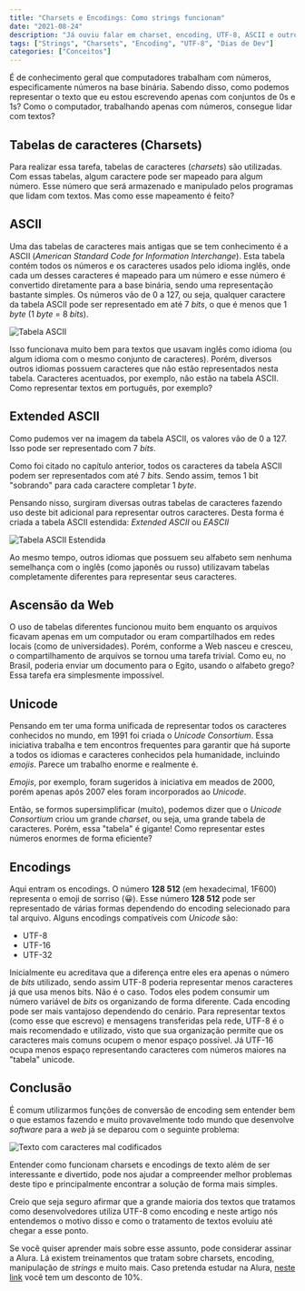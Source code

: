 ```yaml
---
title: "Charsets e Encodings: Como strings funcionam"
date: "2021-08-24"
description: "Já ouviu falar em charset, encoding, UTF-8, ASCII e outros termos do tipo? Entenda neste post como isso tudo funciona na prática"
tags: ["Strings", "Charsets", "Encoding", "UTF-8", "Dias de Dev"]
categories: ["Conceitos"]
---
```

É de conhecimento geral que computadores trabalham com números, especificamente números na base binária. Sabendo disso, como podemos representar o texto que eu estou escrevendo apenas com conjuntos de 0s e 1s? Como o computador, trabalhando apenas com números, consegue lidar com textos?

## Tabelas de caracteres (Charsets)

Para realizar essa tarefa, tabelas de caracteres (_charsets_) são utilizadas. Com essas tabelas, algum caractere pode ser mapeado para algum número. Esse número que será armazenado e manipulado pelos programas que lidam com textos. Mas como esse mapeamento é feito?

## ASCII

Uma das tabelas de caracteres mais antigas que se tem conhecimento é a ASCII (_American Standard Code for Information Interchange_). Esta tabela contém todos os números e os caracteres usados pelo idioma inglês, onde cada um desses caracteres é mapeado para um número e esse número é convertido diretamente para a base binária, sendo uma representação bastante simples. Os números vão de 0 a 127, ou seja, qualquer caractere da tabela ASCII pode ser representado em até 7 _bits_, o que é menos que 1 _byte_ (1 _byte_ = 8 _bits_).

![Tabela ASCII](https://raw.githubusercontent.com/wiki/tomgibara/ascii-table/tables/ascii-table-1.1.png)

Isso funcionava muito bem para textos que usavam inglês como idioma (ou algum idioma com o mesmo conjunto de caracteres). Porém, diversos outros idiomas possuem caracteres que não estão representados nesta tabela. Caracteres acentuados, por exemplo, não estão na tabela ASCII. Como representar textos em português, por exemplo?

<ins class="adsbygoogle"
style="display:block; text-align:center;"
data-ad-layout="in-article"
data-ad-format="fluid"
data-ad-client="ca-pub-8918461095244552"
data-ad-slot="2366637560"></ins>
<script>
     (adsbygoogle = window.adsbygoogle || []).push({});
</script>

## Extended ASCII

Como pudemos ver na imagem da tabela ASCII, os valores vão de 0 a 127. Isso pode ser representado com 7 _bits_. 

Como foi citado no capítulo anterior, todos os caracteres da tabela ASCII podem ser representados com até 7 _bits_. Sendo assim, temos 1 bit "sobrando" para cada caractere completar 1 _byte_.

Pensando nisso, surgiram diversas outras tabelas de caracteres fazendo uso deste bit adicional para representar outros caracteres. Desta forma é criada a tabela ASCII estendida: _Extended ASCII_ ou _EASCII_

![Tabela ASCII Estendida](https://files.passeidireto.com/0b57a2e8-7fae-4e06-ac73-a7004f09a741/0b57a2e8-7fae-4e06-ac73-a7004f09a741.gif)

Ao mesmo tempo, outros idiomas que possuem seu alfabeto sem nenhuma semelhança com o inglês (como japonês ou russo) utilizavam tabelas completamente diferentes para representar seus caracteres.

## Ascensão da Web

O uso de tabelas diferentes funcionou muito bem enquanto os arquivos ficavam apenas em um computador ou eram compartilhados em redes locais (como de universidades). Porém, conforme a Web nasceu e cresceu, o compartilhamento de arquivos se tornou uma tarefa trivial. Como eu, no Brasil, poderia enviar um documento para o Egito, usando o alfabeto grego? Essa tarefa era simplesmente impossível.

## Unicode

Pensando em ter uma forma unificada de representar todos os caracteres conhecidos no mundo, em 1991 foi criada o _Unicode Consortium_. Essa iniciativa trabalha e tem encontros frequentes para garantir que há suporte a todos os idiomas e caracteres conhecidos pela humanidade, incluindo _emojis_. Parece um trabalho enorme e realmente é.

_Emojis_, por exemplo, foram sugeridos à iniciativa em meados de 2000, porém apenas após 2007 eles foram incorporados ao _Unicode_.

Então, se formos supersimplificar (muito), podemos dizer que o _Unicode Consortium_ criou um grande _charset_, ou seja, uma grande tabela de caracteres. Porém, essa "tabela" é gigante! Como representar estes números enormes de forma eficiente?

## Encodings

Aqui entram os encodings. O número **128 512** (em hexadecimal, 1F600) representa o emoji de sorriso (😀). Esse número **128 512** pode ser representado de várias formas dependendo do encoding selecionado para tal arquivo. Alguns encodings compatíveis com _Unicode_ são:
- UTF-8
- UTF-16
- UTF-32

Inicialmente eu acreditava que a diferença entre eles era apenas o número de _bits_ utilizado, sendo assim UTF-8 poderia representar menos caracteres já que usa menos bits. Não é o caso. Todos eles podem consumir um número variável de _bits_ os organizando de forma diferente. Cada encoding pode ser mais vantajoso dependendo do cenário. Para representar textos (como esse que escrevo) e mensagens transferidas pela rede, UTF-8 é o mais recomendado e utilizado, visto que sua organização permite que os caracteres mais comuns ocupem o menor espaço possível. Já UTF-16 ocupa menos espaço representando caracteres com números maiores na "tabela" unicode.

## Conclusão

É comum utilizarmos funções de conversão de encoding sem entender bem o que estamos fazendo e muito provavelmente todo mundo que desenvolve _software_ para a _web_ já se deparou com o seguinte problema:

![Texto com caracteres mal codificados](https://i.stack.imgur.com/590Tg.png)

Entender como funcionam charsets e encodings de texto além de ser interessante e divertido, pode nos ajudar a compreender melhor problemas deste tipo e principalmente encontrar a solução de forma mais simples.

Creio que seja seguro afirmar que a grande maioria dos textos que tratamos como desenvolvedores utiliza UTF-8 como encoding e neste artigo nós entendemos o motivo disso e como o tratamento de textos evoluiu até chegar a esse ponto.

Se você quiser aprender mais sobre esse assunto, pode considerar assinar a Alura. Lá existem treinamentos que tratam sobre charsets, encoding, manipulação de _strings_    e muito mais. Caso pretenda estudar na Alura, [neste link](https://alura.tv/diasdedev) você tem um desconto de 10%.
